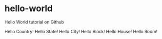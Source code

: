 # hello-world
Hello World tutorial on Github

Hello Country!
Hello State!
Hello City!
Hello Block!
Hello House!
Hello Room!
